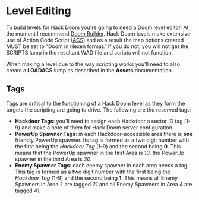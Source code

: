 # Level Editing #
To build levels for Hack Doom you're going to need a Doom level editor.  At the moment I recommend [Doom Builder](http://doombuilder.com).  Hack Doom levels make extensive use of Action Code Script ([ACS](http://www.zdoom.org/wiki/ACS)) and as a result the map options created MUST be set to "Doom in Hexen format." If you do not, you will not get the SCRIPTS lump in the resultant WAD file and scripts will not function.

When making a level due to the way scripting works you'll need to also create a __LOADACS__ lump as described in the __Assets__ documentation. 

## Tags ##
Tags are critical to the functioning of a Hack Doom level as they form the targets the scripting are going to drive.  The following are the reserved tags:
* __Hackdoor Tags__: you'll need to assign each Hackdoor a sector ID tag (1-9) and make a note of them for Hack Doom server configuration.
* __PowerUp Spawner Tags__: in each Hackdoor-accessible area there is __one__ friendly PowerUp spawner.  Its tag is formed as a two digit number with the first being the *Hackdoor Tag* (1-9) and the second being __0__.  This means that the PowerUp spawner in the first Area is *10*, the PowerUp spawner in the third Area is *30*.
* __Enemy Spawner Tags__: each enemy spawner in each area needs a tag.  This tag is formed as a two digit number with the first being the *Hackdoor Tag* (1-9) and the second being __1__.  This means all Enemy Spawners in Area 2 are tagged *21* and all Enemy Spawners in Area 4 are tagged *41*.

